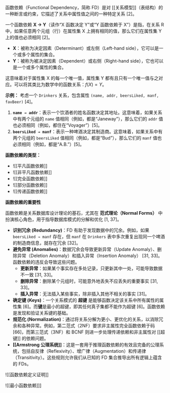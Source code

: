函数依赖（Functional Dependency，简称 FD）是对 [[关系模型]]（表结构）的一种断言或约束，它描述了关系中属性值之间的一种特定关系 [2]。

一个函数依赖 **X → Y**（读作“X 函数决定 Y”或“Y 函数依赖于 X”）是指，在关系 R 中，如果任意两个元组（行）在属性集 X 上拥有相同的值，那么它们在属性集 Y 上的值也必须相同 [2]。

*   **X**：被称为决定因素（Determinant）或左侧（Left-hand side），它可以是一个或多个属性的集合。
*   **Y**：被称为被决定因素（Dependent）或右侧（Right-hand side），它也可以是一个或多个属性的集合。

这意味着对于属性集 X 的每一个唯一值，属性集 Y 都有且只有一个唯一值与之对应。可以将其类比为数学中的函数关系：$f(X) = Y$。

**示例：**
考虑一个 `Drinkers` 关系，包含属性 `(name, addr, beersLiked, manf, favBeer)` [4]。
1.  **`name → addr`**：表示一个饮酒者的姓名函数决定其地址。这意味着，如果关系中有两个元组的 `name` 值相同（例如，都是“Janeway”），那么它们的 `addr` 值也必须相同（例如，都住在“Voyager”）[5]。
2.  **`beersLiked → manf`**：表示一种啤酒决定其制造商。这意味着，如果关系中有两个元组的 `beersLiked` 值相同（例如，都是“Bud”），那么它们的 `manf` 值也必须相同（例如，都是“A.B.”）[5]。

**函数依赖的类型：**

*  ![[平凡函数依赖]]
* ![[非平凡函数依赖]]
* ![[完全函数依赖]]
* ![[部分函数依赖]]
* ![[传递函数依赖]]

**函数依赖的重要性**

函数依赖是关系数据库设计理论的基石，尤其在 **范式理论（Normal Forms）** 中扮演核心角色，用于指导数据库模式的分解和优化 [1, 37]。
* **识别冗余 (Redundancy)**：FD 有助于发现数据中的冗余。例如，如果 `beersLiked → manf` 存在，但 `manf` 在 `Drinkers` 表中多次重复出现同一个啤酒的制造商信息，就存在冗余 [32]。
* **避免异常 (Anomalies)**：数据冗余会导致更新异常（Update Anomaly）、删除异常（Deletion Anomaly）和插入异常（Insertion Anomaly） [31, 33]。函数依赖的违反会导致这些问题。
    * **更新异常**：如果某个事实存在多处记录，只更新其中一处，可能导致数据不一致 [31, 33]。
    * **删除异常**：删除某个元组时，可能意外地丢失不应丢失的重要事实 [31, 33]。
    * **插入异常**：无法插入某些事实，除非插入其他不相关的事实 [31]。
* **确定键 (Keys)**：一个关系模式的 **超键** 是能够函数决定该关系中所有属性的属性集 [6]。而**键**是最小的超键，即其任何真子集都不能作为超键 [6]。函数依赖是发现和验证关系键的基础。
* **规范化 (Normalization)**：通过将关系分解为更小、更优化的关系，以消除冗余和各种异常。例如，第二范式（2NF）要求非主属性完全函数依赖于码 [66]，而第三范式（3NF）和 BCNF 则进一步处理传递依赖和非主属性对 [[超键]] 的依赖问题。
* **[[Armstrong 公理系统]]**：这是一套用于推理函数依赖的有效且完备的公理系统，包括自反律（Reflexivity）、增广律（Augmentation）和传递律（Transitivity）。这些规则允许我们从已知的 FD 集合推导出所有逻辑上蕴含的 FDs。

![[函数依赖定义证明]]

![[最小函数依赖]]]